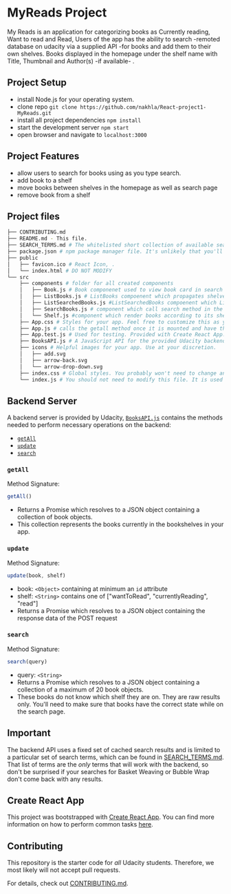 # MyReads Project

 My Reads is an application for categorizing books as Currently reading, Want to read  and Read, Users of the app has the ability to search -remoted database on udacity via a supplied API -for books and add them to their own shelves. Books displayed in the homepage under the shelf name with Title, Thumbnail and Author(s) -if available- . 


## Project Setup

* install Node.js for your operating system.
* clone repo `git clone https://github.com/nakhla/React-project1-MyReads.git`
* install all project dependencies `npm install`
* start the development server `npm start`
* open browser and navigate to  `localhost:3000`

## Project Features

* allow users to search for books using as you type search.
* add book to a shelf
* move books between shelves in the homepage as well as search page
* remove book from a shelf

## Project files
```bash
├── CONTRIBUTING.md
├── README.md - This file.
├── SEARCH_TERMS.md # The whitelisted short collection of available search terms for you to use with your app.
├── package.json # npm package manager file. It's unlikely that you'll need to modify this.
├── public
│   ├── favicon.ico # React Icon, .
│   └── index.html # DO NOT MODIFY
└── src
    ├── components # folder for all created components 
    │   ├── Book.js # Book componenet used to view book card in search and shelves 
    │   ├── ListBooks.js # ListBooks compoenent which propagates shelves and assigned books in the homepage
    │   ├── ListSearchedBooks.js #ListSearchedBooks compoenent which List books in the search page
    │   ├── SearchBooks.js # component which call search method in the API and hold the state of result books
    │   └── Shelf.js #component which render books according to its shelf using shelves Array.
    ├── App.css # Styles for your app. Feel free to customize this as you desire.
    ├── App.js # calls the getall method once it is mounted and have the route paths using react-router-dom
    ├── App.test.js # Used for testing. Provided with Create React App. Testing is encouraged.
    ├── BooksAPI.js # A JavaScript API for the provided Udacity backend. Instructions for the methods are below.
    ├── icons # Helpful images for your app. Use at your discretion.
    │   ├── add.svg
    │   ├── arrow-back.svg
    │   └── arrow-drop-down.svg
    ├── index.css # Global styles. You probably won't need to change anything here.
    └── index.js # You should not need to modify this file. It is used for DOM rendering only.
```


## Backend Server

A backend server is provided by Udacity, [`BooksAPI.js`](src/BooksAPI.js) contains the methods needed to perform necessary operations on the backend:

* [`getAll`](#getall)
* [`update`](#update)
* [`search`](#search)

### `getAll`

Method Signature:

```js
getAll()
```

* Returns a Promise which resolves to a JSON object containing a collection of book objects.
* This collection represents the books currently in the bookshelves in your app.

### `update`

Method Signature:

```js
update(book, shelf)
```

* book: `<Object>` containing at minimum an `id` attribute
* shelf: `<String>` contains one of ["wantToRead", "currentlyReading", "read"]  
* Returns a Promise which resolves to a JSON object containing the response data of the POST request

### `search`

Method Signature:

```js
search(query)
```

* query: `<String>`
* Returns a Promise which resolves to a JSON object containing a collection of a maximum of 20 book objects.
* These books do not know which shelf they are on. They are raw results only. You'll need to make sure that books have the correct state while on the search page.

## Important
The backend API uses a fixed set of cached search results and is limited to a particular set of search terms, which can be found in [SEARCH_TERMS.md](SEARCH_TERMS.md). That list of terms are the _only_ terms that will work with the backend, so don't be surprised if your searches for Basket Weaving or Bubble Wrap don't come back with any results.

## Create React App

This project was bootstrapped with [Create React App](https://github.com/facebookincubator/create-react-app). You can find more information on how to perform common tasks [here](https://github.com/facebookincubator/create-react-app/blob/master/packages/react-scripts/template/README.md).

## Contributing

This repository is the starter code for _all_ Udacity students. Therefore, we most likely will not accept pull requests.

For details, check out [CONTRIBUTING.md](CONTRIBUTING.md).
